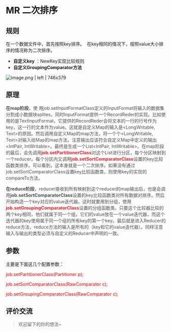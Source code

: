 # MR 二次排序

## 规则
在一个数据文件中，首先按照key排序。 
在key相同的情况下，按照value大小排序的情况称为二次排序。

* __自定义key__ ：NewKey实现比较规则
* __自定义GroupingComparator方法__



![image.png | left | 746x379](https://cdn.nlark.com/yuque/0/2018/png/199648/1544530369151-2c799756-df4a-436c-9765-ad9a4294c8e6.png "")

## 原理

<span data-type="color" style="color:rgb(75, 75, 75)"><span data-type="background" style="background-color:rgb(255, 255, 255)"><strong>在map阶段</strong></span></span><span data-type="color" style="color:rgb(75, 75, 75)"><span data-type="background" style="background-color:rgb(255, 255, 255)">，使
用job.setInputFormatClass定义的InputFormat将输入的数据集分割成小数据块splites，同时InputFormat提供一个RecordReder的实现。比如使用的是TextInputFormat，它提供的RecordReder会将文本的一行的行号作为key，这一行的文本作为value。这就是自定义Map的输入是&lt;LongWritable, Text&gt;的原因。然后调用自定义Map的map方法，将一个个&lt;LongWritable, Text&gt;对输入给Map的map方法。注意输出应该符合自定义Map中定义的输出&lt;IntPair, IntWritable&gt;。最终是生成一个List&lt;IntPair, IntWritable&gt;。在map阶段的最后，会先调用</span></span><strong><span data-type="background" style="background-color:rgb(255, 255, 255)"><span data-type="color" style="color:#F5222D">job.setPartitionerClass</span></span></strong><span data-type="color" style="color:rgb(75, 75, 75)"><span data-type="background" style="background-color:rgb(255, 255, 255)">对这个List进行分区，每个分区映射到一个reducer。每个分区内又调用</span></span><strong><span data-type="background" style="background-color:rgb(255, 255, 255)"><span data-type="color" style="color:#F5222D">job.setSortComparatorClass</span></span></strong><span data-type="color" style="color:rgb(75, 75, 75)"><span data-type="background" style="background-color:rgb(255, 255, 255)">设置的key比较函数类排序。可以看到，这本身就是一个二次排序。如果没有通过job.setSortComparatorClass设置key比较函数类，则使用key的实现的compareTo方法。</span></span>

<span data-type="color" style="color:rgb(75, 75, 75)"><span data-type="background" style="background-color:rgb(255, 255, 255)"><strong>在reduce阶段</strong></span></span><span data-type="color" style="color:rgb(75, 75, 75)"><span data-type="background" style="background-color:rgb(255, 255, 255)">，reducer接收到所有映射到这个reducer的map输出后，也是会调用</span></span><span data-type="color" style="color:rgb(75, 75, 75)"><span data-type="background" style="background-color:rgb(255, 255, 255)"><strong>job.setSortComparatorClass</strong></span></span><span data-type="color" style="color:rgb(75, 75, 75)"><span data-type="background" style="background-color:rgb(255, 255, 255)">设置的key比较函数类对所有数据对排序。然后开始构造一个key对应的value迭代器。这时就要用到分组，使用</span></span><strong><span data-type="background" style="background-color:rgb(255, 255, 255)"><span data-type="color" style="color:#F5222D">job.setGroupingComparatorClass</span></span></strong><span data-type="color" style="color:rgb(75, 75, 75)"><span data-type="background" style="background-color:rgb(255, 255, 255)">设置的分组函数类。只要这个比较器比较的两个key相同，他们就属于同一个组，它们的value放在一个value迭代器，而这个迭代器的key使用属于同一个组的所有key的第一个key。最后就是进入Reducer的reduce方法，reduce方法的输入是所有的（key和它的value迭代器）。同样注意输入与输出的类型必须与自定义的Reducer中声明的一致。 </span></span>

## 参数

主要是下面这几个配置参数：

<span data-type="color" style="color:red">job.setPartitionerClass(Partitioner p);</span>

<span data-type="color" style="color:red">job.setSortComparatorClass(RawComparator c);</span>

<span data-type="color" style="color:red">job.setGroupingComparatorClass(RawComparator c);</span>

## 评价交流

> 欢迎留下的你的想法~

<Valine></Valine>
